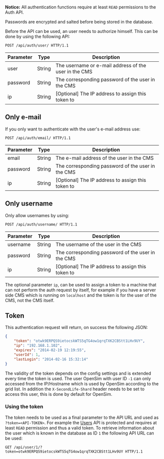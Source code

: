 **Notice:** All authentication functions require at least `READ` permissions to the Auth API.

Passwords are encrypted and salted before being stored in the database.

Before the API can be used, an user needs to authorize himself. This can be done by using the following API:

```http
POST /api/auth/user/ HTTP/1.1
```

| Parameter         | Type      | Description                                                   |
|-------------------|-----------|---------------------------------------------------------------|
| user              | String    | The username or e-mail address of the user in the CMS         |
| password          | String    | The corresponding password of the user in the CMS             |
| ip                | String    | [Optional] The IP address to assign this token to             |

## Only e-mail

If you only want to authenticate with the user's e-mail address use:

```http
POST /api/auth/email/ HTTP/1.1
```

| Parameter         | Type      | Description                                                   |
|-------------------|-----------|---------------------------------------------------------------|
| email             | String    | The e-mail address of the user in the CMS                     |
| password          | String    | The corresponding password of the user in the CMS             |
| ip                | String    | [Optional] The IP address to assign this token to             |

## Only username

Only allow usernames by using:

```http
POST /api/auth/username/ HTTP/1.1
```

| Parameter         | Type      | Description                                                   |
|-------------------|-----------|---------------------------------------------------------------|
| username          | String    | The username of the user in the CMS                           |
| password          | String    | The corresponding password of the user in the CMS             |
| ip                | String    | [Optional] The IP address to assign this token to             |

The optional parameter `ip`, can be used to assign a token to a machine that can not perform the auth request by itself, for example if you have a server side CMS which is running on `localhost` and the token is for the user of the CMS, not the CMS itself.

## Token

This authentication request will return, on success the following JSON:

```json
{
    "token": "otwk9ERPQS9ietocskWTS5qTG4ow1qrqTXK2CBStt1LHv9UY",
    "ip": "192.168.1.102",
    "expires": "2014-02-19 12:19:55",
    "userId": 1,
    "lastLogin": "2014-02-16 15:32:14"
}
```

The validity of the token depends on the config settings and is extended every time the token is used. The user OpenSim with user ID `-1` can only accessed from the IP/Hostname which is used by OpenSim according to the grid list. In addition the `X-SecondLife-Shard` header needs to be set to access this user, this is done by default for OpenSim.

### Using the token
The token needs to be used as a final parameter to the API URL and used as `?token=<API-TOKEN>`. For example the [Users](Users.html) API is protected and requires at least `READ` permission and thus a valid token. To retrieve information about the user which is known in the database as ID `1` the following API URL can be used:

```http
GET /api/user/1/?token=otwk9ERPQS9ietocskWTS5qTG4ow1qrqTXK2CBStt1LHv9UY HTTP/1.1
```